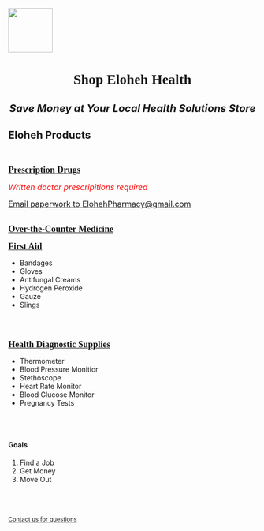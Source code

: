 <html>
<head> 

</head>

<body>
<img width="90" height="90" src="https://github.com/user-attachments/assets/d0090502-7a15-4a55-91d6-1db5928cacf3"/>
<h1 align="center"><font face="Georgia">Shop Eloheh Health</font></h1>
<i><h2 align="center">Save Money at Your Local Health Solutions Store</h2></i>
<h2 title="The products listed may not cover every option available.">Eloheh Products</h2><br/>
  
<b><u><font size="4" face="Georgia">Prescription Drugs</font></u></b><br/>

  <font color="red" size="3">*Written doctor prescripitions required*</font><br/>
  
  <u><font size="3"><a href="mailto:ElohehPharmacy@gmail.com">Email paperwork to ElohehPharmacy@gmail.com</a></font></u><br/><br/>
  
<b><u><font size="4" face="Georgia">Over-the-Counter Medicine</font></u></b><br/>
<p>
<b><u><font size="4" face="Georgia">First Aid</font></u></b><br/>
<ul align="left" type="disc">
          <li>Bandages
          <li>Gloves
          <li>Antifungal Creams
          <li>Hydrogen Peroxide
          <li>Gauze
          <li>Slings  
</ul>
</p>
<br/><br/>
  
<b><u><font size="4" face="Georgia">Health Diagnostic Supplies</font></u></b>
<ul align="left" type="disc">
        <li>Thermometer
          <li>Blood Pressure Monitior
          <li>Stethoscope
          <li>Heart Rate Monitor
          <li>Blood Glucose Monitor
          <li>Pregnancy Tests
</ul>
<br/><br/>

<h4 align="left">Goals</h4>
<ol>
  <li>Find a Job</li>
  <li>Get Money</li>
  <li>Move Out</li>
</ol>


<br/><br/><br/>
<u><span style="font-size:12px"><a href="mailto:Eloheh@gmail.com">Contact us for questions</a></span></u>
